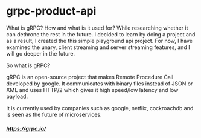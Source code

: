 # grpc-product-api

What is gRPC? How and what is it used for? While researching whether it can dethrone the rest in the future.
I decided to learn by doing a project and as a result, I created the this simple playground api project.
For now, I have examined the unary, client streaming and server streaming features, and I will go deeper in the future.

So what is gRPC?

gRPC is an open-source project that makes Remote Procedure Call developed by google.
It communicates with binary files instead of JSON or XML and uses HTTP/2 which gives it high speed/low latency and low payload.

It is currently used by companies such as google, netflix, cockroachdb and is seen as the future of microservices.


##### _https://grpc.io/_
